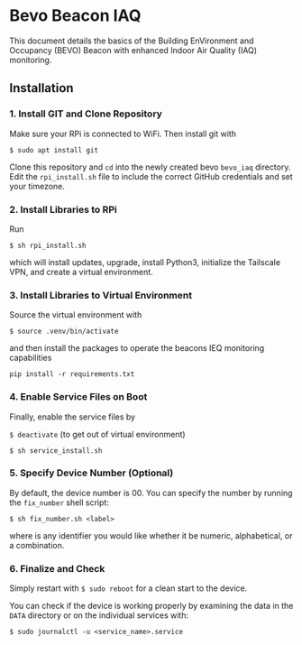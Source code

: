 # Bevo Beacon IAQ
This document details the basics of the Building EnVironment and Occupancy (BEVO) Beacon with enhanced Indoor Air Quality (IAQ) monitoring. 

## Installation

### 1. Install GIT and Clone Repository

Make sure your RPi is connected to WiFi. Then install git with

`$ sudo apt install git`

Clone this repository and `cd` into the newly created bevo `bevo_iaq` directory. Edit the `rpi_install.sh` file to include the correct GitHub credentials and set your timezone. 

### 2. Install Libraries to RPi

Run

`$ sh rpi_install.sh`

which will install updates, upgrade, install Python3, initialize the Tailscale VPN, and create a virtual environment. 

### 3. Install Libraries to Virtual Environment

Source the virtual environment with

`$ source .venv/bin/activate`

and then install the packages to operate the beacons IEQ monitoring capabilities

`pip install -r requirements.txt`

### 4. Enable Service Files on Boot

Finally, enable the service files by

`$ deactivate` (to get out of virtual environment)

`$ sh service_install.sh` 

### 5. Specify Device Number (Optional)

By default, the device number is 00. You can specify the number by running the `fix_number` shell script:

`$ sh fix_number.sh <label>`

where <label> is any identifier you would like whether it be numeric, alphabetical, or a combination.

### 6. Finalize and Check

Simply restart with `$ sudo reboot` for a clean start to the device.

You can check if the device is working properly by examining the data in the `DATA` directory or on the individual services with:

`$ sudo journalctl -u <service_name>.service`

